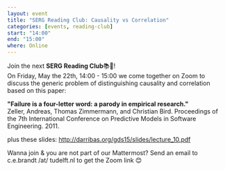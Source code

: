 ```yaml
---
layout: event
title: "SERG Reading Club: Causality vs Correlation"
categories: [events, reading-club]
start: "14:00"
end: "15:00"
where: Online
---
```


Join the next **SERG Reading Club**📚📖!  
On Friday, May the 22th, 14:00 - 15:00 we come together on Zoom to discuss the generic problem of distinguishing causality and correlation based on this paper:

**"Failure is a four-letter word: a parody in empirical research."**  
Zeller, Andreas, Thomas Zimmermann, and Christian Bird.  Proceedings of the 7th International Conference on Predictive Models in Software Engineering. 2011.

plus these slides: http://darribas.org/gds15/slides/lecture_10.pdf

Wanna join & you are not part of our Mattermost?
Send an email to c.e.brandt /at/ tudelft.nl to get the Zoom link 😊
